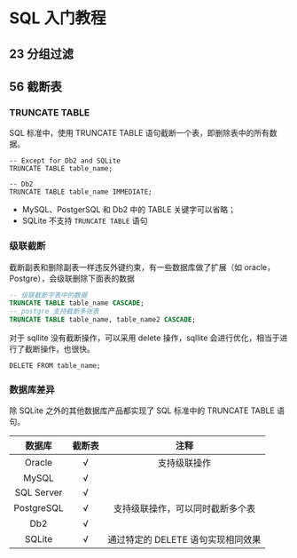 # SQL 入门教程



## 23 分组过滤



## 56 截断表

### TRUNCATE TABLE

SQL 标准中，使用 TRUNCATE TABLE 语句截断一个表，即删除表中的所有数据。

~~~mysql
-- Except for Db2 and SQLite
TRUNCATE TABLE table_name;

-- Db2
TRUNCATE TABLE table_name IMMEDIATE;
~~~

- MySQL、PostgerSQL 和 Db2 中的 TABLE 关键字可以省略；
- SQLite 不支持 `TRUNCATE TABLE` 语句

### 级联截断

截断副表和删除副表一样违反外键约束，有一些数据库做了扩展（如 oracle，Postgre），会级联删除下面表的数据

~~~sql
-- 级联截断字表中的数据
TRUNCATE TABLE table_name CASCADE; 
-- postgre 支持截断多张表
TRUNCATE TABLE table_name, table_name2 CASCADE;
~~~

对于 sqllite 没有截断操作，可以采用 delete 操作，sqllite 会进行优化，相当于进行了截断操作，也很快。

~~~sqlite
DELETE FROM table_name;
~~~

### 数据库差异

除 SQLite 之外的其他数据库产品都实现了 SQL 标准中的 TRUNCATE TABLE 语句。

|   数据库   | 截断表 |                注释                |
| :--------: | :----: | :--------------------------------: |
|   Oracle   |   √    |            支持级联操作            |
|   MySQL    |   √    |                                    |
| SQL Server |   √    |                                    |
| PostgreSQL |   √    |  支持级联操作，可以同时截断多个表  |
|    Db2     |   √    |                                    |
|   SQLite   |   √    | 通过特定的 DELETE 语句实现相同效果 |

